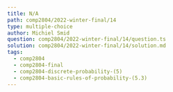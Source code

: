 ```yaml
---
title: N/A
path: comp2804/2022-winter-final/14
type: multiple-choice
author: Michiel Smid
question: comp2804/2022-winter-final/14/question.ts
solution: comp2804/2022-winter-final/14/solution.md
tags:
  - comp2804
  - comp2804-final
  - comp2804-discrete-probability-(5)
  - comp2804-basic-rules-of-probability-(5.3)
---
```

